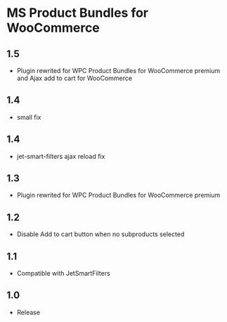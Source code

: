 MS Product Bundles for WooCommerce
====================================

1.5
-----
- Plugin rewrited for WPC Product Bundles for WooCommerce premium and Ajax add to cart for WooCommerce

1.4
-----
- small fix

1.4
-----
- jet-smart-filters ajax reload fix

1.3
-----
- Plugin rewrited for WPC Product Bundles for WooCommerce premium

1.2
-----
- Disable Add to cart button when no subproducts selected

1.1
-----
- Compatible with JetSmartFilters

1.0
-----
- Release